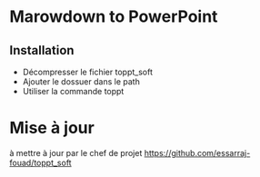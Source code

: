 # Marowdown to PowerPoint 


## Installation 

- Décompresser le fichier toppt_soft
- Ajouter le dossuer dans le path
- Utiliser la commande toppt

# Mise à jour
à mettre à jour par le chef de projet
https://github.com/essarraj-fouad/toppt_soft